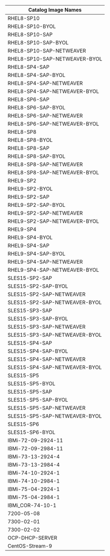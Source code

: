 | Catalog Image Names        |
|----------------------------|
|RHEL8-SP10|
|RHEL8-SP10-BYOL|
|RHEL8-SP10-SAP|
|RHEL8-SP10-SAP-BYOL|
|RHEL8-SP10-SAP-NETWEAVER|
|RHEL8-SP10-SAP-NETWEAVER-BYOL|
|RHEL8-SP4-SAP|
|RHEL8-SP4-SAP-BYOL|
|RHEL8-SP4-SAP-NETWEAVER|
|RHEL8-SP4-SAP-NETWEAVER-BYOL|
|RHEL8-SP6-SAP|
|RHEL8-SP6-SAP-BYOL|
|RHEL8-SP6-SAP-NETWEAVER|
|RHEL8-SP6-SAP-NETWEAVER-BYOL|
|RHEL8-SP8|
|RHEL8-SP8-BYOL|
|RHEL8-SP8-SAP|
|RHEL8-SP8-SAP-BYOL|
|RHEL8-SP8-SAP-NETWEAVER|
|RHEL8-SP8-SAP-NETWEAVER-BYOL|
|RHEL9-SP2|
|RHEL9-SP2-BYOL|
|RHEL9-SP2-SAP|
|RHEL9-SP2-SAP-BYOL|
|RHEL9-SP2-SAP-NETWEAVER|
|RHEL9-SP2-SAP-NETWEAVER-BYOL|
|RHEL9-SP4|
|RHEL9-SP4-BYOL|
|RHEL9-SP4-SAP|
|RHEL9-SP4-SAP-BYOL|
|RHEL9-SP4-SAP-NETWEAVER|
|RHEL9-SP4-SAP-NETWEAVER-BYOL|
|SLES15-SP2-SAP|
|SLES15-SP2-SAP-BYOL|
|SLES15-SP2-SAP-NETWEAVER|
|SLES15-SP2-SAP-NETWEAVER-BYOL|
|SLES15-SP3-SAP|
|SLES15-SP3-SAP-BYOL|
|SLES15-SP3-SAP-NETWEAVER|
|SLES15-SP3-SAP-NETWEAVER-BYOL|
|SLES15-SP4-SAP|
|SLES15-SP4-SAP-BYOL|
|SLES15-SP4-SAP-NETWEAVER|
|SLES15-SP4-SAP-NETWEAVER-BYOL|
|SLES15-SP5|
|SLES15-SP5-BYOL|
|SLES15-SP5-SAP|
|SLES15-SP5-SAP-BYOL|
|SLES15-SP5-SAP-NETWEAVER|
|SLES15-SP5-SAP-NETWEAVER-BYOL|
|SLES15-SP6|
|SLES15-SP6-BYOL|
|IBMi-72-09-2924-11|
|IBMi-72-09-2984-11|
|IBMi-73-13-2924-4|
|IBMi-73-13-2984-4|
|IBMi-74-10-2924-1|
|IBMi-74-10-2984-1|
|IBMi-75-04-2924-1|
|IBMi-75-04-2984-1|
|IBMi_COR-74-10-1|
|7200-05-08|
|7300-02-01|
|7300-02-02|
| OCP-DHCP-SERVER |
| CentOS-Stream-9 |
